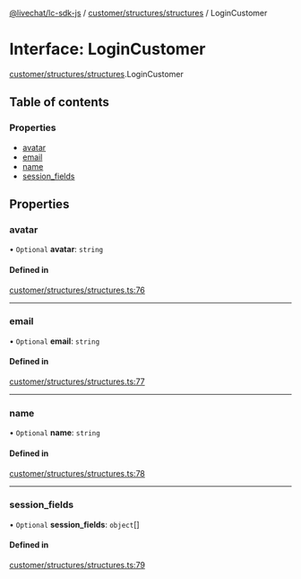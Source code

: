 [@livechat/lc-sdk-js](../README.md) / [customer/structures/structures](../modules/customer_structures_structures.md) / LoginCustomer

# Interface: LoginCustomer

[customer/structures/structures](../modules/customer_structures_structures.md).LoginCustomer

## Table of contents

### Properties

- [avatar](customer_structures_structures.LoginCustomer.md#avatar)
- [email](customer_structures_structures.LoginCustomer.md#email)
- [name](customer_structures_structures.LoginCustomer.md#name)
- [session\_fields](customer_structures_structures.LoginCustomer.md#session_fields)

## Properties

### avatar

• `Optional` **avatar**: `string`

#### Defined in

[customer/structures/structures.ts:76](https://github.com/livechat/lc-sdk-js/blob/d267eeb/src/customer/structures/structures.ts#L76)

___

### email

• `Optional` **email**: `string`

#### Defined in

[customer/structures/structures.ts:77](https://github.com/livechat/lc-sdk-js/blob/d267eeb/src/customer/structures/structures.ts#L77)

___

### name

• `Optional` **name**: `string`

#### Defined in

[customer/structures/structures.ts:78](https://github.com/livechat/lc-sdk-js/blob/d267eeb/src/customer/structures/structures.ts#L78)

___

### session\_fields

• `Optional` **session\_fields**: `object`[]

#### Defined in

[customer/structures/structures.ts:79](https://github.com/livechat/lc-sdk-js/blob/d267eeb/src/customer/structures/structures.ts#L79)

